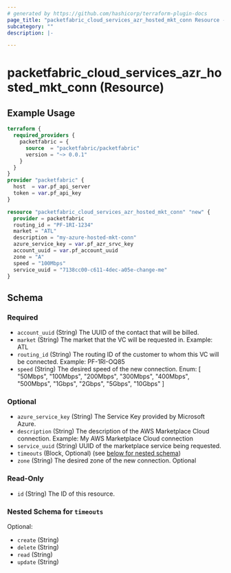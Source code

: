 ```yaml
---
# generated by https://github.com/hashicorp/terraform-plugin-docs
page_title: "packetfabric_cloud_services_azr_hosted_mkt_conn Resource - terraform-provider-packetfabric"
subcategory: ""
description: |-

---
```


# packetfabric_cloud_services_azr_hosted_mkt_conn (Resource)

## Example Usage

```terraform
terraform {
  required_providers {
    packetfabric = {
      source  = "packetfabric/packetfabric"
      version = "~> 0.0.1"
    }
  }
}
provider "packetfabric" {
  host  = var.pf_api_server
  token = var.pf_api_key
}

resource "packetfabric_cloud_services_azr_hosted_mkt_conn" "new" {
  provider = packetfabric
  routing_id = "PF-1RI-1234"
  market = "ATL"
  description = "my-azure-hosted-mkt-conn"
  azure_service_key = var.pf_azr_srvc_key
  account_uuid = var.pf_account_uuid
  zone = "A"
  speed = "100Mbps"
  service_uuid = "7138cc00-c611-4dec-a05e-change-me"
}
```

## Schema

### Required

- `account_uuid` (String) The UUID of the contact that will be billed.
- `market` (String) The market that the VC will be requested in.
		Example: ATL
- `routing_id` (String) The routing ID of the customer to whom this VC will be connected.
		Example: PF-1RI-OQ85
- `speed` (String) The desired speed of the new connection.
		Enum: [ "50Mbps", "100Mbps", "200Mbps", "300Mbps", "400Mbps", "500Mbps", "1Gbps", "2Gbps", "5Gbps", "10Gbps" ]

### Optional

- `azure_service_key` (String) The Service Key provided by Microsoft Azure.
- `description` (String) The description of the AWS Marketplace Cloud connection.
		Example: My AWS Marketplace Cloud connection
- `service_uuid` (String) UUID of the marketplace service being requested.
- `timeouts` (Block, Optional) (see [below for nested schema](#nestedblock--timeouts))
- `zone` (String) The desired zone of the new connection. Optional

### Read-Only

- `id` (String) The ID of this resource.

<a id="nestedblock--timeouts"></a>
### Nested Schema for `timeouts`

Optional:

- `create` (String)
- `delete` (String)
- `read` (String)
- `update` (String)
